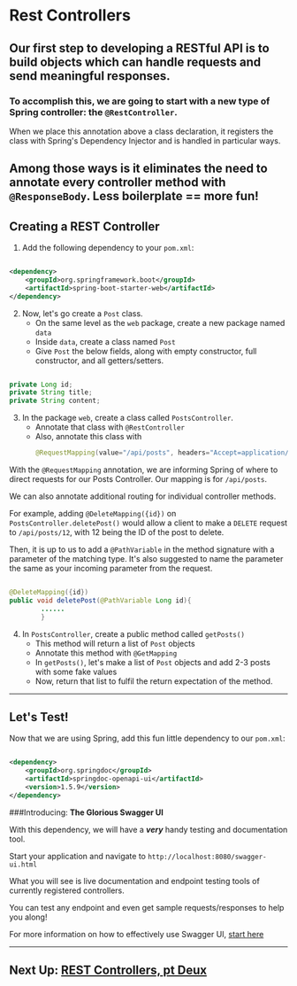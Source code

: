 # Rest Controllers

## Our first step to developing a RESTful API is to build objects which can handle requests and send meaningful responses.

### To accomplish this, we are going to start with a new type of Spring controller: the `@RestController`.

When we place this annotation above a class declaration, it registers the class with Spring's Dependency Injector and is
handled in particular ways.

Among those ways is it eliminates the need to annotate every controller method with `@ResponseBody`. Less boilerplate ==
more fun!
---
## Creating a REST Controller

1. Add the following dependency to your `pom.xml`:

```XML

<dependency>
    <groupId>org.springframework.boot</groupId>
    <artifactId>spring-boot-starter-web</artifactId>
</dependency>

```
2. Now, let's go create a `Post` class.
   - On the same level as the `web` package, create a new package named `data`
   - Inside `data`, create a class named `Post`
   - Give `Post` the below fields, along with empty constructor, full constructor, and all getters/setters.

```JAVA

private Long id;
private String title;
private String content;

```

3. In the package `web`, create a class called `PostsController`.
    - Annotate that class with `@RestController`
    - Also, annotate this class with
       ```JAVA
       @RequestMapping(value="/api/posts", headers="Accept=application/json")
       ```

With the `@RequestMapping` annotation, we are informing Spring of where to direct requests for our Posts
Controller. Our mapping is for `/api/posts`.

We can also annotate additional routing for individual controller methods. 

For example, adding `@DeleteMapping({id})` on
`PostsController.deletePost()` would allow a client to make a
`DELETE` request to `/api/posts/12`, with 12 being the ID of the post to delete.

Then, it is up to us to add a `@PathVariable` in the method signature with a parameter of the matching type. It's also suggested to name the parameter the same as your incoming parameter from the request.

```JAVA

@DeleteMapping({id})
public void deletePost(@PathVariable Long id){
        ......
        }

```

4. In `PostsController`, create a public method called `getPosts()`
    - This method will return a list of `Post` objects
    - Annotate this method with `@GetMapping`
    - In `getPosts()`, let's make a list of `Post` objects and add 2-3 posts with some fake values
    - Now, return that list to fulfil the return expectation of the method.

---
## Let's Test!

Now that we are using Spring, add this fun little dependency to our `pom.xml`:

```XML

<dependency>
    <groupId>org.springdoc</groupId>
    <artifactId>springdoc-openapi-ui</artifactId>
    <version>1.5.9</version>
</dependency>
```

###Introducing: **The Glorious Swagger UI**

With this dependency, we will have a ***very*** handy testing and documentation tool.

Start your application and navigate to `http://localhost:8080/swagger-ui.html`

What you will see is live documentation and endpoint testing tools of currently registered controllers.

You can test any endpoint and even get sample requests/responses to help you along!

For more information on how to effectively use Swagger UI, [start here](https://swagger.io/docs/specification/about/)

---
## Next Up: [REST Controllers, pt Deux](7-rest-controllers-2.md)





